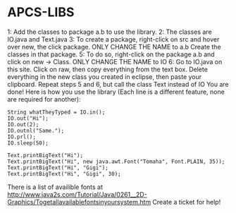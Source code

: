 APCS-LIBS
=========

1: Add the classes to package a.b to use the library.
2: The classes are IO.java and Text.java
3: To create a package, right-click on src and hover over new, the click package. ONLY CHANGE THE NAME to a.b
Create the classes in that package.
5: To do so, right-click on the package a.b and click on new -> Class. ONLY CHANGE THE NAME to IO
6: Go to IO.java on this site. Click on raw, then copy everything from the text box. Delete everything in the new class you created in eclipse, then paste your clipboard.
Repeat steps 5 and 6, but call the class Text instead of IO
You are done! Here is how you use the library (Each line is a different feature, none are required for another):

	String whatTheyTyped = IO.in();
	IO.out("Hi");
	IO.out(2);
	IO.outnl("Same.");
	IO.prl();
	IO.sleep(50);
	
	Text.printBigText("Hi");
	Text.printBigText("Hi", new java.awt.Font("Tomaha", Font.PLAIN, 35));
	Text.printBigText("Hi", "Gigi");
	Text.printBigText("Hi", "Gigi", 30);

There is a list of availible fonts at http://www.java2s.com/Tutorial/Java/0261__2D-Graphics/Togetallavailablefontsinyoursystem.htm
Create a ticket for help!
